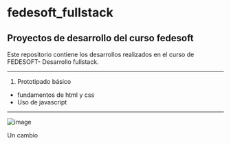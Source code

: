 # fedesoft_fullstack
## Proyectos de desarrollo del curso fedesoft
Este repositorio contiene los desarrollos realizados en el curso de FEDESOFT- Desarrollo fullstack.

---
1. Prototipado básico
  * fundamentos de html y css
  * Uso de javascript
---
![image](https://dobsondev.com/wp-content/uploads/2017/05/css-featured-image.jpg)

Un cambio